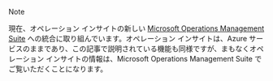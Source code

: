 > [!NOTE]
> 現在、オペレーション インサイトの新しい [Microsoft Operations Management Suite](http://microsoft.com/oms) への統合に取り組んでいます。オペレーション インサイトは、Azure サービスのままであり、この記事で説明されている機能も同様ですが、まもなくオペレーション インサイトの情報は、Microsoft Operations Management Suite でご覧いただくことになります。
> 
> 

<!---HONumber=August15_HO6-->